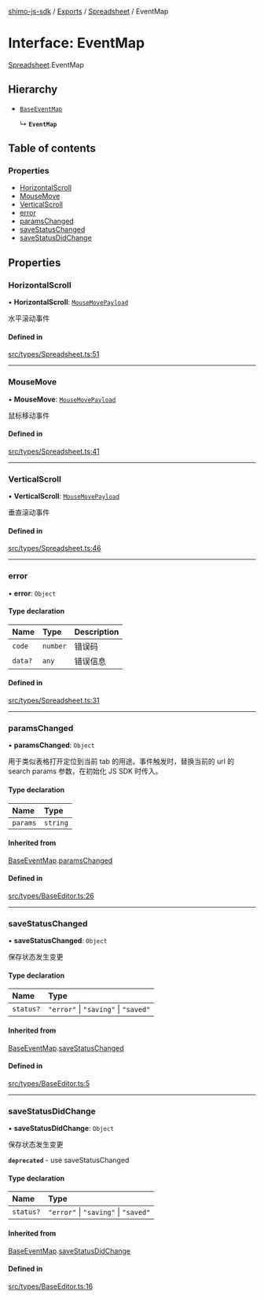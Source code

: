[shimo-js-sdk](../README.md) / [Exports](../modules.md) / [Spreadsheet](../modules/Spreadsheet.md) / EventMap

# Interface: EventMap

[Spreadsheet](../modules/Spreadsheet.md).EventMap

## Hierarchy

- [`BaseEventMap`](BaseEventMap.md)

  ↳ **`EventMap`**

## Table of contents

### Properties

- [HorizontalScroll](Spreadsheet.EventMap.md#horizontalscroll)
- [MouseMove](Spreadsheet.EventMap.md#mousemove)
- [VerticalScroll](Spreadsheet.EventMap.md#verticalscroll)
- [error](Spreadsheet.EventMap.md#error)
- [paramsChanged](Spreadsheet.EventMap.md#paramschanged)
- [saveStatusChanged](Spreadsheet.EventMap.md#savestatuschanged)
- [saveStatusDidChange](Spreadsheet.EventMap.md#savestatusdidchange)

## Properties

### HorizontalScroll

• **HorizontalScroll**: [`MouseMovePayload`](MouseMovePayload.md)

水平滚动事件

#### Defined in

[src/types/Spreadsheet.ts:51](https://github.com/shimohq/shimo-js-sdk/blob/4a5353f/src/types/Spreadsheet.ts#L51)

___

### MouseMove

• **MouseMove**: [`MouseMovePayload`](MouseMovePayload.md)

鼠标移动事件

#### Defined in

[src/types/Spreadsheet.ts:41](https://github.com/shimohq/shimo-js-sdk/blob/4a5353f/src/types/Spreadsheet.ts#L41)

___

### VerticalScroll

• **VerticalScroll**: [`MouseMovePayload`](MouseMovePayload.md)

垂直滚动事件

#### Defined in

[src/types/Spreadsheet.ts:46](https://github.com/shimohq/shimo-js-sdk/blob/4a5353f/src/types/Spreadsheet.ts#L46)

___

### error

• **error**: `Object`

#### Type declaration

| Name | Type | Description |
| :------ | :------ | :------ |
| `code` | `number` | 错误码 |
| `data?` | `any` | 错误信息 |

#### Defined in

[src/types/Spreadsheet.ts:31](https://github.com/shimohq/shimo-js-sdk/blob/4a5353f/src/types/Spreadsheet.ts#L31)

___

### paramsChanged

• **paramsChanged**: `Object`

用于类似表格打开定位到当前 tab 的用途。事件触发时，替换当前的 url 的 search params 参数，在初始化 JS SDK 时传入。

#### Type declaration

| Name | Type |
| :------ | :------ |
| `params` | `string` |

#### Inherited from

[BaseEventMap](BaseEventMap.md).[paramsChanged](BaseEventMap.md#paramschanged)

#### Defined in

[src/types/BaseEditor.ts:26](https://github.com/shimohq/shimo-js-sdk/blob/4a5353f/src/types/BaseEditor.ts#L26)

___

### saveStatusChanged

• **saveStatusChanged**: `Object`

保存状态发生变更

#### Type declaration

| Name | Type |
| :------ | :------ |
| `status?` | ``"error"`` \| ``"saving"`` \| ``"saved"`` |

#### Inherited from

[BaseEventMap](BaseEventMap.md).[saveStatusChanged](BaseEventMap.md#savestatuschanged)

#### Defined in

[src/types/BaseEditor.ts:5](https://github.com/shimohq/shimo-js-sdk/blob/4a5353f/src/types/BaseEditor.ts#L5)

___

### saveStatusDidChange

• **saveStatusDidChange**: `Object`

保存状态发生变更

**`deprecated`** - use saveStatusChanged

#### Type declaration

| Name | Type |
| :------ | :------ |
| `status?` | ``"error"`` \| ``"saving"`` \| ``"saved"`` |

#### Inherited from

[BaseEventMap](BaseEventMap.md).[saveStatusDidChange](BaseEventMap.md#savestatusdidchange)

#### Defined in

[src/types/BaseEditor.ts:16](https://github.com/shimohq/shimo-js-sdk/blob/4a5353f/src/types/BaseEditor.ts#L16)
